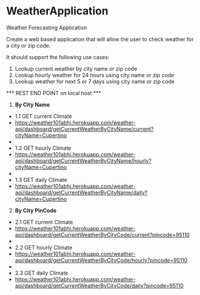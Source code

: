 # WeatherApplication
Weather Forecasting Application 


Create a web based application that will allow the user to check weather for a city or zip code.

It should support the following use cases:

1. Lookup current weather by city name or zip code
2. Lookup hourly weather for 24 hours using city name or zip code
3. Lookup weather for next 5 or 7 days using city name or zip code


*** REST END POINT on local host ***
1. **By City Name**

- 1.1 GET current Climate
- https://weather101abhi.herokuapp.com/weather-api/dashboard/getCurrentWeatherByCityName/current?cityName=Cupertino
- 
- 1.2 GET hourly Climate
- https://weather101abhi.herokuapp.com/weather-api/dashboard/getCurrentWeatherByCityName/hourly?cityName=Cupertino
- 
- 1.3 GET daily Climate
- https://weather101abhi.herokuapp.com/weather-api/dashboard/getCurrentWeatherByCityName/daily?cityName=Cupertino

2. **By City PinCode**

- 2.1 GET current Climate
- https://weather101abhi.herokuapp.com/weather-api/dashboard/getCurrentWeatherByCityCode/current?pincode=95110
- 
- 2.2 GET hourly Climate
- https://weather101abhi.herokuapp.com/weather-api/dashboard/getCurrentWeatherByCityCode/hourly?pincode=95110
- 
- 2.3 GET daily Climate
- https://weather101abhi.herokuapp.com/weather-api/dashboard/getCurrentWeatherByCityCode/daily?pincode=95110
